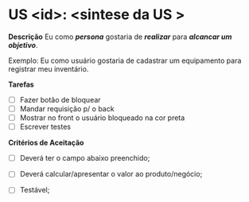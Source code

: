 # US \<id\>: \<sintese da US \>
<!-- Ex.: Bloquear meus inimigos -->

**Descrição**
Eu como ***persona*** gostaria de ***realizar*** para ***alcancar um objetivo***.
<!-- Ex.: Eu, como usuário, quero bloquear meus inimigos para não ser mais incomodado -->

Exemplo: Eu como usuário gostaria de cadastrar um equipamento para registrar meu inventário.

**Tarefas**

<!-- Regras das tarefas: -->
<!-- É testável; -->
<!-- Não é um épico. -->
<!-- É estimável.; -->
<!-- Agrega valor ao negócio; -->

- [ ] Fazer botão de bloquear
- [ ] Mandar requisição p/ o back
- [ ] Mostrar no front o usuário bloqueado na cor preta
- [ ] Escrever testes

**Critérios de Aceitação**

- [ ] Deverá ter o campo abaixo  preenchido;
- [ ] Deverá calcular/apresentar o valor ao produto/negócio;
- [ ] Testável;

